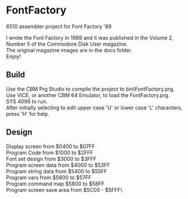 # FontFactory
6510 assembler project for Font Factory '89

I wrote the Font Factory in 1989 and it was published in the Volume 2, Number 5 of the Commodore Disk User magazine.\
The original magazine images are in the docs folder.\
Enjoy!

## Build
Use the CBM Prg Studio to compile the project to bin\FontFactory.prg.\
Use VICE, or another CBM 64 Emulator, to load the FontFactory.prg.\
SYS 4096 to run.\
After initially selecting to edit upper case 'U' or lower case 'L' characters, press 'H' for help.

## Design
Display screen from $0400 to $07FF\
Program Code from $1000 to $2FFF\
Font set design from $3000 to $3FFF\
Program screen data from $4000 to $53FF\
Program string data from $5400 to $55FF\
Program vars from $5600 to $57FF\
Program command map $5800 to $58FF\
Program screen save area from $5C00 - $5FFF\
